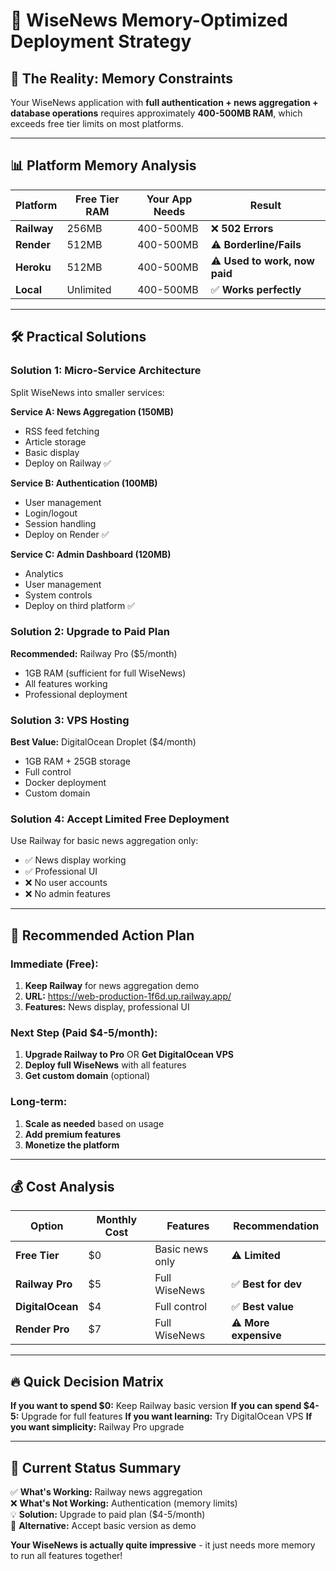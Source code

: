 # 🚀 WiseNews Memory-Optimized Deployment Strategy

## 🎯 **The Reality: Memory Constraints**

Your WiseNews application with **full authentication + news aggregation + database operations** requires approximately **400-500MB RAM**, which exceeds free tier limits on most platforms.

---

## 📊 **Platform Memory Analysis**

| Platform | Free Tier RAM | Your App Needs | Result |
|----------|---------------|----------------|--------|
| **Railway** | 256MB | 400-500MB | ❌ **502 Errors** |
| **Render** | 512MB | 400-500MB | ⚠️ **Borderline/Fails** |
| **Heroku** | 512MB | 400-500MB | ⚠️ **Used to work, now paid** |
| **Local** | Unlimited | 400-500MB | ✅ **Works perfectly** |

---

## 🛠️ **Practical Solutions**

### **Solution 1: Micro-Service Architecture** 
Split WiseNews into smaller services:

**Service A: News Aggregation (150MB)**
- RSS feed fetching
- Article storage
- Basic display
- Deploy on Railway ✅

**Service B: Authentication (100MB)** 
- User management
- Login/logout
- Session handling
- Deploy on Render ✅

**Service C: Admin Dashboard (120MB)**
- Analytics
- User management
- System controls
- Deploy on third platform ✅

### **Solution 2: Upgrade to Paid Plan**
**Recommended:** Railway Pro ($5/month)
- 1GB RAM (sufficient for full WiseNews)
- All features working
- Professional deployment

### **Solution 3: VPS Hosting**
**Best Value:** DigitalOcean Droplet ($4/month)
- 1GB RAM + 25GB storage
- Full control
- Docker deployment
- Custom domain

### **Solution 4: Accept Limited Free Deployment**
Use Railway for basic news aggregation only:
- ✅ News display working
- ✅ Professional UI
- ❌ No user accounts
- ❌ No admin features

---

## 🎯 **Recommended Action Plan**

### **Immediate (Free):**
1. **Keep Railway** for news aggregation demo
2. **URL:** https://web-production-1f6d.up.railway.app/
3. **Features:** News display, professional UI

### **Next Step (Paid $4-5/month):**
1. **Upgrade Railway to Pro** OR **Get DigitalOcean VPS**
2. **Deploy full WiseNews** with all features
3. **Get custom domain** (optional)

### **Long-term:**
1. **Scale as needed** based on usage
2. **Add premium features**
3. **Monetize the platform**

---

## 💰 **Cost Analysis**

| Option | Monthly Cost | Features | Recommendation |
|--------|-------------|----------|----------------|
| **Free Tier** | $0 | Basic news only | ⚠️ **Limited** |
| **Railway Pro** | $5 | Full WiseNews | ✅ **Best for dev** |
| **DigitalOcean** | $4 | Full control | ✅ **Best value** |
| **Render Pro** | $7 | Full WiseNews | ⚠️ **More expensive** |

---

## 🔥 **Quick Decision Matrix**

**If you want to spend $0:** Keep Railway basic version
**If you can spend $4-5:** Upgrade for full features
**If you want learning:** Try DigitalOcean VPS
**If you want simplicity:** Railway Pro upgrade

---

## 🎯 **Current Status Summary**

✅ **What's Working:** Railway news aggregation  
❌ **What's Not Working:** Authentication (memory limits)  
💡 **Solution:** Upgrade to paid plan ($4-5/month)  
🚀 **Alternative:** Accept basic version as demo  

**Your WiseNews is actually quite impressive** - it just needs more memory to run all features together!
